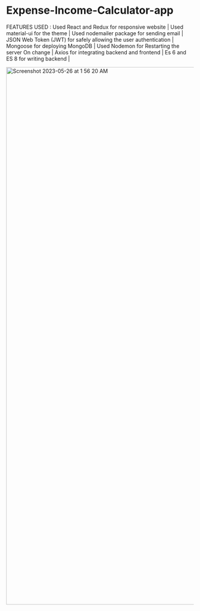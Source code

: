 # Expense-Income-Calculator-app

FEATURES USED :
Used React and Redux for responsive website |
Used material-ui for the theme |
Used nodemailer package for sending email |
JSON Web Token (JWT) for safely allowing the user authentication |
Mongoose for deploying MongoDB |
Used Nodemon for Restarting the server On change |
Axios for integrating backend and frontend |
Es 6 and ES 8 for writing backend |


<img width="1440" alt="Screenshot 2023-05-26 at 1 56 20 AM" src="https://github.com/Anjalikakade610k/Expense-Income-Calculator-app/assets/71441240/918c4625-cb14-4bcb-90ed-f3e4b062a41b">